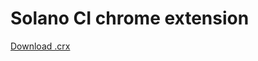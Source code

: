 # Solano CI chrome extension

[Download .crx](https://github.com/josephbuchma/solano-chrome-extension/blob/master/crx/solano-chrome-goods.crx?raw=true)
